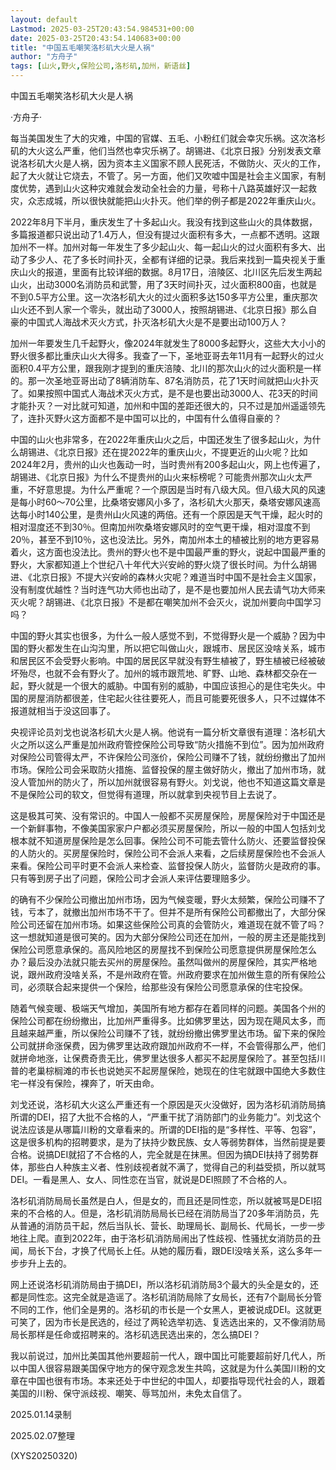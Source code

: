 ```yaml
---
layout: default
Lastmod: 2025-03-25T20:43:54.984531+00:00
date: 2025-03-25T20:43:54.140683+00:00
title: "中国五毛嘲笑洛杉矶大火是人祸"
author: "方舟子"
tags: [山火,野火,保险公司,洛杉矶,加州，新语丝]
---
```


中国五毛嘲笑洛杉矶大火是人祸

·方舟子·

每当美国发生了大的灾难，中国的官媒、五毛、小粉红们就会幸灾乐祸。这次洛杉矶的大火这么严重，他们当然也幸灾乐祸了。胡锡进、《北京日报》分别发表文章说洛杉矶大火是人祸，因为资本主义国家不顾人民死活，不做防火、灭火的工作，起了大火就让它烧去，不管了。另一方面，他们又吹嘘中国是社会主义国家，有制度优势，遇到山火这种灾难就会发动全社会的力量，号称十八路英雄好汉一起救灾，众志成城，所以很快就能把山火扑灭。他们举的例子都是2022年重庆山火。

2022年8月下半月，重庆发生了十多起山火。我没有找到这些山火的具体数据，多篇报道都只说出动了1.4万人，但没有提过火面积有多大，一点都不透明。这跟加州不一样。加州对每一年发生了多少起山火、每一起山火的过火面积有多大、出动了多少人、花了多长时间扑灭，全都有详细的记录。我后来找到一篇央视关于重庆山火的报道，里面有比较详细的数据。8月17日，涪陵区、北川区先后发生两起山火，出动3000名消防员和武警，用了3天时间扑灭，过火面积800亩，也就是不到0.5平方公里。这一次洛杉矶大火的过火面积多达150多平方公里，重庆那次山火还不到人家一个零头，就出动了3000人，按照胡锡进、《北京日报》那么自豪的中国式人海战术灭火方式，扑灭洛杉矶大火是不是要出动100万人？

加州一年要发生几千起野火，像2024年就发生了8000多起野火，这些大大小小的野火很多都比重庆山火大得多。我查了一下，圣地亚哥去年11月有一起野火的过火面积0.4平方公里，跟我刚才提到的重庆涪陵、北川的那次山火的过火面积是一样的。那一次圣地亚哥出动了8辆消防车、87名消防员，花了1天时间就把山火扑灭了。如果按照中国式人海战术灭火方式，是不是也要出动3000人、花3天的时间才能扑灭？一对比就可知道，加州和中国的差距还很大的，只不过是加州遥遥领先了，连扑灭野火这方面都不是中国可以比的，中国有什么值得自豪的？

中国的山火也非常多，在2022年重庆山火之后，中国还发生了很多起山火，为什么胡锡进、《北京日报》还在提2022年的重庆山火，不提更近的山火呢？比如2024年2月，贵州的山火也轰动一时，当时贵州有200多起山火，网上也传遍了，胡锡进、《北京日报》为什么不提贵州的山火来标榜呢？可能贵州那次山火太严重，不好意思提。为什么严重呢？一个原因是当时有八级大风。但八级大风的风速是每小时60～70公里，比桑塔安娜风小多了，洛杉矶大火那天，桑塔安娜风速高达每小时140公里，是贵州山火风速的两倍。还有一个原因是天气干燥，起火时的相对湿度还不到30％。但南加州吹桑塔安娜风时的空气更干燥，相对湿度不到20％，甚至不到10％，这也没法比。另外，南加州本土的植被比别的地方更容易着火，这方面也没法比。贵州的野火也不是中国最严重的野火，说起中国最严重的野火，大家都知道上个世纪八十年代大兴安岭的野火烧了很长时间。为什么胡锡进、《北京日报》不提大兴安岭的森林火灾呢？难道当时中国不是社会主义国家，没有制度优越性？当时连气功大师也出动了，是不是也要加州人民去请气功大师来灭火呢？胡锡进、《北京日报》不是都在嘲笑加州不会灭火，说加州要向中国学习吗？

中国的野火其实也很多，为什么一般人感觉不到，不觉得野火是一个威胁？因为中国的野火都发生在山沟沟里，所以把它叫做山火，跟城市、居民区没啥关系，城市和居民区不会受野火影响。中国的居民区早就没有野生植被了，野生植被已经被破坏殆尽，也就不会有野火了。加州的城市跟荒地、旷野、山地、森林都交杂在一起，野火就是一个很大的威胁。中国有别的威胁，中国应该担心的是住宅失火。中国的房屋消防都很差，住宅起火往往要死人，而且可能要死很多人，只不过媒体不报道就相当于没这回事了。

央视评论员刘戈也说洛杉矶大火是人祸。他说有一篇分析文章很有道理：洛杉矶大火之所以这么严重是加州政府管控保险公司导致“防火措施不到位”。因为加州政府对保险公司管得太严，不许保险公司涨价，保险公司赚不了钱，就纷纷撤出了加州市场。保险公司会采取防火措施、监督投保的屋主做好防火，撤出了加州市场，就没人管加州的防火了，所以加州就很容易有野火。刘戈说，他也不知道这篇文章是不是保险公司的软文，但觉得有道理，所以就拿到央视节目上去说了。

这是极其可笑、没有常识的。中国人一般都不买房屋保险，房屋保险对于中国还是一个新鲜事物，不像美国家家户户都必须买房屋保险，所以一般的中国人包括刘戈根本就不知道房屋保险是怎么回事。保险公司不可能去管什么防火、还要监督投保的人防火的。买房屋保险时，保险公司不会派人来看，之后续房屋保险也不会派人来看。保险公司平时更不会派人来检查、监督投保人防火，监督防火是政府的事。只有等到房子出了问题，保险公司才会派人来评估要理赔多少。

的确有不少保险公司撤出加州市场，因为气候变暖，野火太频繁，保险公司赚不了钱，亏本了，就撤出加州市场不干了。但并不是所有保险公司都撤出了，大部分保险公司还留在加州市场。如果这些保险公司真的会管防火，难道现在就不管了吗？这一想就知道是很可笑的。因为大部分保险公司还在加州，一般的房主还是能找到保险公司愿意承保的。高风险地区的房屋找不到保险公司愿意提供房屋保险怎么办？最后没办法就只能去买州的房屋保险。虽然叫做州的房屋保险，其实严格地说，跟州政府没啥关系，不是州政府在管。州政府要求在加州做生意的所有保险公司，必须联合起来提供一个保险，给那些没有保险公司愿意承保的住宅投保。

随着气候变暖、极端天气增加，美国所有地方都存在着同样的问题。美国各个州的保险公司都在纷纷撤出，比加州严重得多。比如佛罗里达，因为现在飓风太多，而且越来越严重，所以保险公司赚不了钱，就纷纷撤出佛罗里达市场。留下来的保险公司就拼命涨保费，因为佛罗里达政府跟加州政府不一样，不会管得那么严，他们就拼命地涨，让保费奇贵无比，佛罗里达很多人都买不起房屋保险了。甚至包括川普的老巢棕榈滩的市长也说她买不起房屋保险，她现在的住宅就跟中国绝大多数住宅一样没有保险，裸奔了，听天由命。

刘戈还说，洛杉矶大火这么严重还有一个原因是灭火没做好，因为洛杉矶消防局搞所谓的DEI，招了大批不合格的人，“严重干扰了消防部门的业务能力”。刘戈这个说法应该是从哪篇川粉的文章看来的。所谓的DEI指的是“多样性、平等、包容”，这是很多机构的招聘要求，是为了扶持少数民族、女人等弱势群体，当然前提是要合格。说搞DEI就招了不合格的人，完全就是在抹黑。但因为搞DEI扶持了弱势群体，那些白人种族主义者、性别歧视者就不满了，觉得自己的利益受损，所以就骂DEI。一看是黑人、女人、同性恋在当官，就说是DEI照顾了不合格的人。

洛杉矶消防局局长虽然是白人，但是女的，而且还是同性恋，所以就被骂是DEI招来的不合格的人。但是，洛杉矶消防局局长已经在消防局当了20多年消防员，先从普通的消防员干起，然后当队长、营长、助理局长、副局长、代局长，一步一步地往上爬。直到2022年，由于洛杉矶消防局闹出了性歧视、性骚扰女消防员的丑闻，局长下台，才换了代局长上任。从她的履历看，跟DEI没啥关系，这么多年一步步升上去的。

网上还说洛杉矶消防局由于搞DEI，所以洛杉矶消防局3个最大的头全是女的，还都是同性恋。这完全就是造谣了。洛杉矶消防局除了女局长，还有7个副局长分管不同的工作，他们全是男的。洛杉矶的市长是一个女黑人，更被说成DEI。这就更可笑了，因为市长是民选的，经过了两轮选举初选、复选选出来的，又不像消防局局长那样是任命或招聘来的。洛杉矶选民选出来的，怎么搞DEI？

我以前说过，加州比美国其他州要超前一代人，跟中国比可能要超前好几代人，所以中国人很容易跟美国保守地方的保守观念发生共鸣，这就是为什么美国川粉的文章在中国也很有市场。本来还处于中世纪的中国人，却要指导现代社会的人，跟着美国的川粉、保守派歧视、嘲笑、辱骂加州，未免太自信了。

2025.01.14录制

2025.02.07整理

(XYS20250320)

